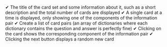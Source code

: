 ✔ The title of the card set and some information about it, such as a short description and the total number of cards are displayed ✔ A single card at a time is displayed, only showing one of the components of the information pair ✔ Create a list of card pairs (an array of dictionaries where each dictionary contains the question and answer is perfectly fine) ✔ Clicking on the card shows the corresponding component of the information pair ✔ Clicking the next button displays a random new card



